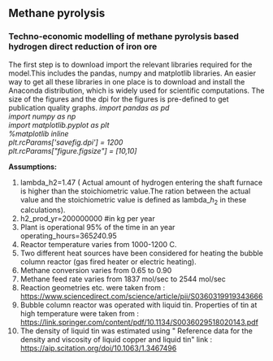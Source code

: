## Methane pyrolysis
### Techno-economic modelling of methane pyrolysis based hydrogen direct reduction of iron ore
The first step is to download import the relevant libraries required for the model.This includes the pandas, numpy and matplotlib libraries. An easier way to get all these libraries in one place is to download and install the Anaconda distribution, which is widely used for scientific computations. The size of the figures and the dpi for the figures is pre-defined to get publication quality graphs. 
_import pandas as pd\
import numpy as np\
import matplotlib.pyplot as plt\
%matplotlib inline\
plt.rcParams['savefig.dpi'] = 1200\
plt.rcParams["figure.figsize"] = [10,10]_

 

**Assumptions:** 
1. lambda_h2=1.47 ( Actual amount of hydrogen entering the shaft furnace is higher than the stoichiometric value.The ration between the actual value and the stoichiometric value is defined as lambda_$h_2$ in these calculations).   
2. h2_prod_yr=200000000 #in kg per year 
3. Plant is operational 95% of the time in an year operating_hours=365*24*0.95 
4. Reactor temperature varies from 1000-1200 C.
5. Two different heat sources have been considered for heating the bubble column reactor (gas fired heater or electric heating).
6. Methane conversion varies from 0.65 to 0.90
8. Methane feed rate varies from 1837  mol/sec to 2544 mol/sec
7. Reaction geometries etc. were taken from : https://www.sciencedirect.com/science/article/pii/S0360319919343666
8. Bubble column reactor was operated with liquid tin. Properties of tin at high temperature were taken from : https://link.springer.com/content/pdf/10.1134/S0036029518020143.pdf
9. The density of liquid tin was estimated using " Reference data for the density and viscosity of liquid copper and liquid tin"
link : https://aip.scitation.org/doi/10.1063/1.3467496

